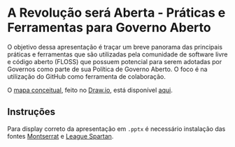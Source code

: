 # A Revolução será Aberta - Práticas e Ferramentas para Governo Aberto

O objetivo dessa apresentação é traçar um breve panorama das principais práticas e ferramentas que são utilizadas pela comunidade de software livre e código aberto (FLOSS) que possuem potencial para serem adotadas por Governos como parte de sua Política de Governo Aberto. O foco é na utilização do GitHub como ferramenta de colaboração.

O [mapa conceitual](https://en.wikipedia.org/wiki/Concept_map), feito no [Draw.io](https://www.draw.io/), está disponível [aqui](https://drive.google.com/file/d/1pRe5dyqajQNtg8rCXGF4J3yQUNM4nZ6h/view?usp=sharing).

## Instruções

Para display correto da apresentação em `.pptx` é necessário instalação das fontes [Montserrat](https://fonts.google.com/specimen/Montserrat) e [League Spartan](https://www.fontsquirrel.com/fonts/league-spartan).
